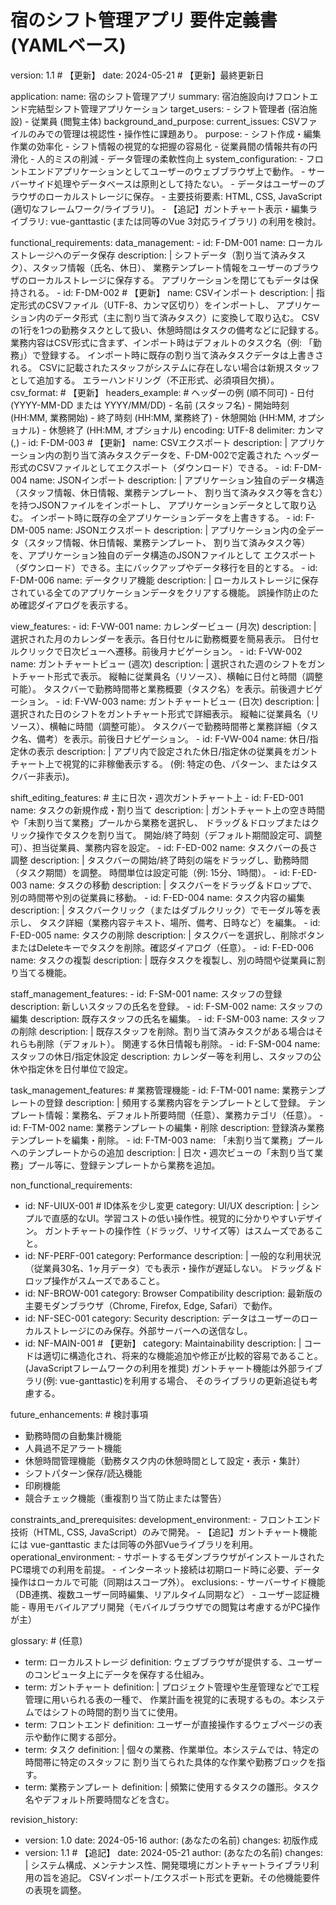 # 宿のシフト管理アプリ 要件定義書 (YAMLベース)

version: 1.1 # 【更新】
date: 2024-05-21 # 【更新】最終更新日

application:
  name: 宿のシフト管理アプリ
  summary: 宿泊施設向けフロントエンド完結型シフト管理アプリケーション
  target_users:
    - シフト管理者 (宿泊施設)
    - 従業員 (閲覧主体)
  background_and_purpose:
    current_issues: CSVファイルのみでの管理は視認性・操作性に課題あり。
    purpose:
      - シフト作成・編集作業の効率化
      - シフト情報の視覚的な把握の容易化
      - 従業員間の情報共有の円滑化
      - 人的ミスの削減
      - データ管理の柔軟性向上
  system_configuration:
    - フロントエンドアプリケーションとしてユーザーのウェブブラウザ上で動作。
    - サーバーサイド処理やデータベースは原則として持たない。
    - データはユーザーのブラウザのローカルストレージに保存。
    - 主要技術要素: HTML, CSS, JavaScript (適切なフレームワーク/ライブラリ)。
    - 【追記】ガントチャート表示・編集ライブラリ: vue-ganttastic (または同等のVue 3対応ライブラリ) の利用を検討。

functional_requirements:
  data_management:
    - id: F-DM-001
      name: ローカルストレージへのデータ保存
      description: |
        シフトデータ（割り当て済みタスク）、スタッフ情報（氏名、休日）、
        業務テンプレート情報をユーザーのブラウザのローカルストレージに保存する。
        アプリケーションを閉じてもデータは保持される。
    - id: F-DM-002 # 【更新】
      name: CSVインポート
      description: |
        指定形式のCSVファイル（UTF-8、カンマ区切り）をインポートし、
        アプリケーション内のデータ形式（主に割り当て済みタスク）に変換して取り込む。
        CSVの1行を1つの勤務タスクとして扱い、休憩時間はタスクの備考などに記録する。
        業務内容はCSV形式に含まず、インポート時はデフォルトのタスク名（例: 「勤務」）で登録する。
        インポート時に既存の割り当て済みタスクデータは上書きされる。
        CSVに記載されたスタッフがシステムに存在しない場合は新規スタッフとして追加する。
        エラーハンドリング（不正形式、必須項目欠損）。
      csv_format: # 【更新】
        headers_example: # ヘッダーの例 (順不同可)
          - 日付 (YYYY-MM-DD または YYYY/MM/DD)
          - 名前 (スタッフ名)
          - 開始時刻 (HH:MM, 業務開始)
          - 終了時刻 (HH:MM, 業務終了)
          - 休憩開始 (HH:MM, オプショナル)
          - 休憩終了 (HH:MM, オプショナル)
        encoding: UTF-8
        delimiter: カンマ (,)
    - id: F-DM-003 # 【更新】
      name: CSVエクスポート
      description: |
        アプリケーション内の割り当て済みタスクデータを、F-DM-002で定義された
        ヘッダー形式のCSVファイルとしてエクスポート（ダウンロード）できる。
    - id: F-DM-004
      name: JSONインポート
      description: |
        アプリケーション独自のデータ構造（スタッフ情報、休日情報、業務テンプレート、
        割り当て済みタスク等を含む）を持つJSONファイルをインポートし、
        アプリケーションデータとして取り込む。
        インポート時に既存の全アプリケーションデータを上書きする。
    - id: F-DM-005
      name: JSONエクスポート
      description: |
        アプリケーション内の全データ（スタッフ情報、休日情報、業務テンプレート、
        割り当て済みタスク等）を、アプリケーション独自のデータ構造のJSONファイルとして
        エクスポート（ダウンロード）できる。主にバックアップやデータ移行を目的とする。
    - id: F-DM-006
      name: データクリア機能
      description: |
        ローカルストレージに保存されている全てのアプリケーションデータをクリアする機能。
        誤操作防止のため確認ダイアログを表示する。

  view_features:
    - id: F-VW-001
      name: カレンダービュー (月次)
      description: |
        選択された月のカレンダーを表示。各日付セルに勤務概要を簡易表示。
        日付セルクリックで日次ビューへ遷移。前後月ナビゲーション。
    - id: F-VW-002
      name: ガントチャートビュー (週次)
      description: |
        選択された週のシフトをガントチャート形式で表示。
        縦軸に従業員名（リソース）、横軸に日付と時間（調整可能）。
        タスクバーで勤務時間帯と業務概要（タスク名）を表示。前後週ナビゲーション。
    - id: F-VW-003
      name: ガントチャートビュー (日次)
      description: |
        選択された日のシフトをガントチャート形式で詳細表示。
        縦軸に従業員名（リソース）、横軸に時間（調整可能）。
        タスクバーで勤務時間帯と業務詳細（タスク名、備考）を表示。前後日ナビゲーション。
    - id: F-VW-004
      name: 休日/指定休の表示
      description: |
        アプリ内で設定された休日/指定休の従業員をガントチャート上で視覚的に非稼働表示する。
        (例: 特定の色、パターン、またはタスクバー非表示)。

  shift_editing_features: # 主に日次・週次ガントチャート上
    - id: F-ED-001
      name: タスクの新規作成・割り当て
      description: |
        ガントチャート上の空き時間や「未割り当て業務」プールから業務を選択し、
        ドラッグ＆ドロップまたはクリック操作でタスクを割り当て。
        開始/終了時刻（デフォルト期間設定可、調整可）、担当従業員、業務内容を設定。
    - id: F-ED-002
      name: タスクバーの長さ調整
      description: |
        タスクバーの開始/終了時刻の端をドラッグし、勤務時間（タスク期間）を調整。
        時間単位は設定可能（例: 15分、1時間）。
    - id: F-ED-003
      name: タスクの移動
      description: |
        タスクバーをドラッグ＆ドロップで、別の時間帯や別の従業員に移動。
    - id: F-ED-004
      name: タスク内容の編集
      description: |
        タスクバークリック（またはダブルクリック）でモーダル等を表示し、
        タスク詳細（業務内容テキスト、場所、備考、日時など）を編集。
    - id: F-ED-005
      name: タスクの削除
      description: |
        タスクバーを選択し、削除ボタンまたはDeleteキーでタスクを削除。確認ダイアログ（任意）。
    - id: F-ED-006
      name: タスクの複製
      description: |
        既存タスクを複製し、別の時間や従業員に割り当てる機能。

  staff_management_features:
    - id: F-SM-001
      name: スタッフの登録
      description: 新しいスタッフの氏名を登録。
    - id: F-SM-002
      name: スタッフの編集
      description: 既存スタッフの氏名を編集。
    - id: F-SM-003
      name: スタッフの削除
      description: |
        既存スタッフを削除。割り当て済みタスクがある場合はそれらも削除（デフォルト）。
        関連する休日情報も削除。
    - id: F-SM-004
      name: スタッフの休日/指定休設定
      description: カレンダー等を利用し、スタッフの公休や指定休を日付単位で設定。

  task_management_features: # 業務管理機能
    - id: F-TM-001
      name: 業務テンプレートの登録
      description: |
        頻用する業務内容をテンプレートとして登録。
        テンプレート情報：業務名、デフォルト所要時間（任意）、業務カテゴリ（任意）。
    - id: F-TM-002
      name: 業務テンプレートの編集・削除
      description: 登録済み業務テンプレートを編集・削除。
    - id: F-TM-003
      name: 「未割り当て業務」プールへのテンプレートからの追加
      description: |
        日次・週次ビューの「未割り当て業務」プール等に、登録テンプレートから業務を追加。

non_functional_requirements:
  - id: NF-UIUX-001 # ID体系を少し変更
    category: UI/UX
    description: |
      シンプルで直感的なUI。学習コストの低い操作性。視覚的に分かりやすいデザイン。
      ガントチャートの操作性（ドラッグ、リサイズ等）はスムーズであること。
  - id: NF-PERF-001
    category: Performance
    description: |
      一般的な利用状況（従業員30名、1ヶ月データ）でも表示・操作が遅延しない。
      ドラッグ＆ドロップ操作がスムーズであること。
  - id: NF-BROW-001
    category: Browser Compatibility
    description: 最新版の主要モダンブラウザ（Chrome, Firefox, Edge, Safari）で動作。
  - id: NF-SEC-001
    category: Security
    description: データはユーザーのローカルストレージにのみ保存。外部サーバーへの送信なし。
  - id: NF-MAIN-001 # 【更新】
    category: Maintainability
    description: |
      コードは適切に構造化され、将来的な機能追加や修正が比較的容易であること。
      (JavaScriptフレームワークの利用を推奨)
      ガントチャート機能は外部ライブラリ(例: vue-ganttastic)を利用する場合、
      そのライブラリの更新追従も考慮する。

future_enhancements: # 検討事項
  - 勤務時間の自動集計機能
  - 人員過不足アラート機能
  - 休憩時間管理機能（勤務タスク内の休憩時間として設定・表示・集計）
  - シフトパターン保存/読込機能
  - 印刷機能
  - 競合チェック機能（重複割り当て防止または警告）

constraints_and_prerequisites:
  development_environment:
    - フロントエンド技術（HTML, CSS, JavaScript）のみで開発。
    - 【追記】ガントチャート機能には vue-ganttastic または同等の外部Vueライブラリを利用。
  operational_environment:
    - サポートするモダンブラウザがインストールされたPC環境での利用を前提。
    - インターネット接続は初期ロード時に必要、データ操作はローカルで可能（同期はスコープ外）。
  exclusions:
    - サーバーサイド機能（DB連携、複数ユーザー同時編集、リアルタイム同期など）
    - ユーザー認証機能
    - 専用モバイルアプリ開発（モバイルブラウザでの閲覧は考慮するがPC操作が主）

glossary: # (任意)
  - term: ローカルストレージ
    definition: ウェブブラウザが提供する、ユーザーのコンピュータ上にデータを保存する仕組み。
  - term: ガントチャート
    definition: |
      プロジェクト管理や生産管理などで工程管理に用いられる表の一種で、
      作業計画を視覚的に表現するもの。本システムではシフトの時間的割り当てに使用。
  - term: フロントエンド
    definition: ユーザーが直接操作するウェブページの表示や動作に関する部分。
  - term: タスク
    definition: |
      個々の業務、作業単位。本システムでは、特定の時間帯に特定のスタッフに
      割り当てられた具体的な作業や勤務ブロックを指す。
  - term: 業務テンプレート
    definition: |
      頻繁に使用するタスクの雛形。タスク名やデフォルト所要時間などを含む。

revision_history:
  - version: 1.0
    date: 2024-05-16
    author: (あなたの名前)
    changes: 初版作成
  - version: 1.1 # 【追記】
    date: 2024-05-21
    author: (あなたの名前)
    changes: |
      システム構成、メンテナンス性、開発環境にガントチャートライブラリ利用の旨を追記。
      CSVインポート/エクスポート形式を更新。その他機能要件の表現を調整。